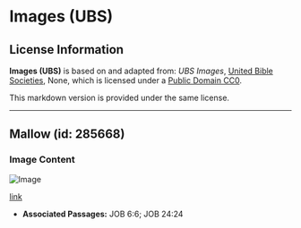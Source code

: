 # Images (UBS)

## License Information

**Images (UBS)** is based on and adapted from: _UBS Images_, [United Bible Societies](https://unitedbiblesocieties.org/), None, which is licensed under a [Public Domain CC0](https://creativecommons.org/public-domain/cc0/).

This markdown version is provided under the same license.



--------------------------------

## Mallow (id: 285668)

### Image Content

![Image](https://cdn.aquifer.bible/aquifer-content/resources/Media/WEB-0613_mallow.jpg)

[link](https://cdn.aquifer.bible/aquifer-content/resources/Media/WEB-0613_mallow.jpg)

* **Associated Passages:** JOB 6:6; JOB 24:24

